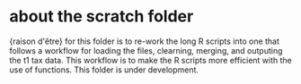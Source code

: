 # about the scratch folder
{raison d'être} for this folder is to re-work the long R scripts into one that follows a workflow for loading the files, clearning, merging, and outputing the t1 tax data. This workflow is to make the R scripts more efficient with the use of functions. This folder is under development. 
